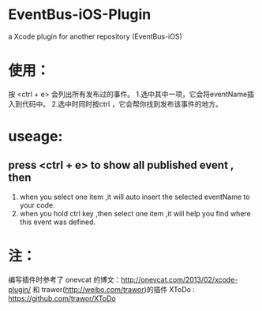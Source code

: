 EventBus-iOS-Plugin
===================

a Xcode plugin for another repository (EventBus-iOS)


使用：
===================

按 <ctrl + e> 会列出所有发布过的事件。
1.选中其中一项，它会将eventName插入到代码中。
2.选中时同时按ctrl ，它会帮你找到发布该事件的地方。

useage:
===================

press <ctrl + e> to show all published event , then
-------------------
1. when you select one item ,it will auto insert the selected eventName to your code.
2. when you hold ctrl key ,then select one item ,it will help you find where this event was defined.

注：
===================

编写插件时参考了 onevcat 的博文：http://onevcat.com/2013/02/xcode-plugin/ 和 trawor(http://weibo.com/trawor)的插件 XToDo : https://github.com/trawor/XToDo
